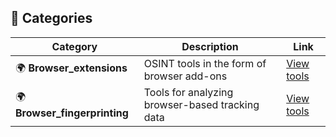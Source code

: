 ## 📂 Categories

| Category        | Description                                      | Link |
|-----------------|--------------------------------------------------|------|
| 🌍 **Browser_extensions**        | OSINT tools in the form of browser add-ons | [View tools](./CyberIntelligence-Toolkit/Browsers/extensions.md) |
| 🌍 **Browser_fingerprinting**    | Tools for analyzing browser-based tracking data | [View tools](./Browsers/fingerprinting.md) |


